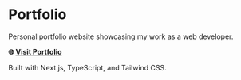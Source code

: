# Portfolio

Personal portfolio website showcasing my work as a web developer.

**🌐 [Visit Portfolio](https://your-portfolio-url.com)**

Built with Next.js, TypeScript, and Tailwind CSS.
